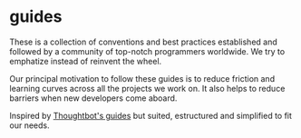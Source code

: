 guides
======
These is a collection of conventions and best practices established and followed
by a community of top-notch programmers worldwide. We try to emphatize
instead of reinvent the wheel.

Our principal motivation to follow these guides is to reduce friction and
learning curves across all the projects we work on. It also helps to reduce
barriers when new developers come aboard.

Inspired by [Thoughtbot's guides](https://github.com/thoughtbot/guides) but
suited, estructured and simplified to fit our needs.

